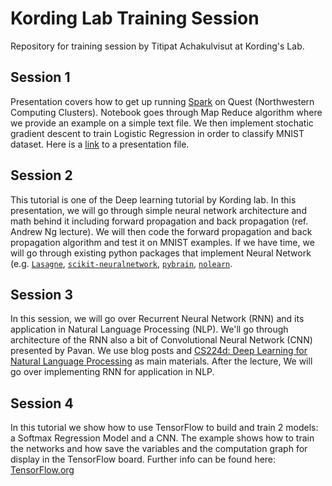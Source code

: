 Kording Lab Training Session
======================

Repository for training session by Titipat Achakulvisut at Kording's Lab.

## Session 1

Presentation covers how to get up running [Spark](http://spark.apache.org/) on Quest (Northwestern Computing Clusters). Notebook goes through Map Reduce algorithm where we provide an example on a simple text file. We then implement stochatic gradient descent to train Logistic Regression in order to classify MNIST dataset. Here is a [link](http://klab.smpp.northwestern.edu/wiki/images/9/9b/Big_data_klab.pdf) to a presentation file.


## Session 2

This tutorial is one of the Deep learning tutorial by Kording lab.
In this presentation, we will go through simple neural network architecture and math behind it including forward propagation and back propagation (ref. Andrew Ng lecture).
We will then code the forward propagation and back propagation algorithm and test it on MNIST examples. If we have time, we will go through existing
python packages that implement Neural Network (e.g. [`Lasagne`](https://github.com/Lasagne/Lasagne), [`scikit-neuralnetwork`](https://github.com/aigamedev/scikit-neuralnetwork), [`pybrain`](http://pybrain.org/), [`nolearn`](https://github.com/dnouri/nolearn).


## Session 3

In this session, we will go over Recurrent Neural Network (RNN) and its application in Natural Language Processing (NLP).
We'll go through architecture of the RNN also a bit of Convolutional Neural Network (CNN) presented by Pavan.
We use blog posts and [CS224d: Deep Learning for Natural Language Processing](http://cs224d.stanford.edu/syllabus.html) as main materials. After the lecture, We will go over implementing RNN for application in NLP.


## Session 4

In this tutorial we show how to use TensorFlow to build and train 2 models: a Softmax Regression Model and a CNN. 
The example shows how to train the networks and how save the variables and the computation graph for display in the TensorFlow board.
Further info can be found here: [TensorFlow.org](https://www.tensorflow.org/versions/0.6.0/tutorials/mnist/pros/index.html)